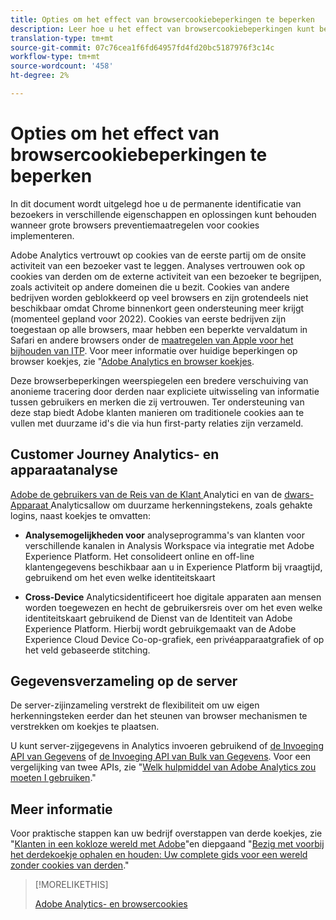 ```yaml
---
title: Opties om het effect van browsercookiebeperkingen te beperken
description: Leer hoe u het effect van browsercookiebeperkingen kunt beperken om gegevensverzameling voor Adobe Analytics te verbeteren.
translation-type: tm+mt
source-git-commit: 07c76cea1f6fd64957fd4fd20bc5187976f3c14c
workflow-type: tm+mt
source-wordcount: '458'
ht-degree: 2%

---
```



# Opties om het effect van browsercookiebeperkingen te beperken

In dit document wordt uitgelegd hoe u de permanente identificatie van bezoekers in verschillende eigenschappen en oplossingen kunt behouden wanneer grote browsers preventiemaatregelen voor cookies implementeren.

Adobe Analytics vertrouwt op cookies van de eerste partij om de onsite activiteit van een bezoeker vast te leggen. Analyses vertrouwen ook op cookies van derden om de externe activiteit van een bezoeker te begrijpen, zoals activiteit op andere domeinen die u bezit. Cookies van andere bedrijven worden geblokkeerd op veel browsers en zijn grotendeels niet beschikbaar omdat Chrome binnenkort geen ondersteuning meer krijgt (momenteel gepland voor 2022). Cookies van eerste bedrijven zijn toegestaan op alle browsers, maar hebben een beperkte vervaldatum in Safari en andere browsers onder de [maatregelen van Apple voor het bijhouden van ITP](https://webkit.org/tracking-prevention). Voor meer informatie over huidige beperkingen op browser koekjes, zie &quot;[Adobe Analytics en browser koekjes](cookies.md).

Deze browserbeperkingen weerspiegelen een bredere verschuiving van anonieme tracering door derden naar expliciete uitwisseling van informatie tussen gebruikers en merken die zij vertrouwen. Ter ondersteuning van deze stap biedt Adobe klanten manieren om traditionele cookies aan te vullen met duurzame id&#39;s die via hun first-party relaties zijn verzameld.

## Customer Journey Analytics- en apparaatanalyse

[Adobe de gebruikers van de Reis van de Klant ](https://experienceleague.adobe.com/docs/analytics-platform/using/cja-overview/cja-overview.html) Analytici en van de  [dwars-Apparaat ](/help/components/cda/overview.md) Analyticsallow om duurzame herkenningstekens, zoals gehakte logins, naast koekjes te omvatten:

* **Analysemogelijkheden voor** analyseprogramma&#39;s van klanten voor verschillende kanalen in Analysis Workspace via integratie met Adobe Experience Platform. Het consolideert online en off-line klantengegevens beschikbaar aan u in Experience Platform bij vraagtijd, gebruikend om het even welke identiteitskaart

* **Cross-Device** Analyticsidentificeert hoe digitale apparaten aan mensen worden toegewezen en hecht de gebruikersreis over om het even welke identiteitskaart gebruikend de Dienst van de Identiteit van Adobe Experience Platform. Hierbij wordt gebruikgemaakt van de Adobe Experience Cloud Device Co-op-grafiek, een privéapparaatgrafiek of op het veld gebaseerde stitching.

## Gegevensverzameling op de server

De server-zijinzameling verstrekt de flexibiliteit om uw eigen herkenningsteken eerder dan het steunen van browser mechanismen te verstrekken om koekjes te plaatsen.

U kunt server-zijgegevens in Analytics invoeren gebruikend of [de Invoeging API van Gegevens](https://github.com/AdobeDocs/analytics-1.4-apis/blob/master/docs/data-insertion-api/index.md) of [de Invoeging API van Bulk van Gegevens](https://www.adobe.io/apis/experiencecloud/analytics/docs.html#!AdobeDocs/analytics-2.0-apis/master/bdia.md). Voor een vergelijking van twee APIs, zie &quot;[Welk hulpmiddel van Adobe Analytics zou moeten I gebruiken](https://experienceleague.adobe.com/docs/analytics/admin/admin-overview/which-analytics-tool.html).&quot;

## Meer informatie

Voor praktische stappen kan uw bedrijf overstappen van derde koekjes, zie &quot;[Klanten in een kokloze wereld met Adobe](https://business.adobe.com/solutions/cookieless.html)&quot;en diepgaand &quot;[Bezig met voorbij het derdekoekje ophalen en houden: Uw complete gids voor een wereld zonder cookies van derden](https://business.adobe.com/content/dam/www/us/en/pdfs/Adobe_Thinking_Beyond_the_Third_Party_Cookie.pdf).&quot;

>[!MORELIKETHIS]
>
>[Adobe Analytics- en browsercookies](cookies.md)
